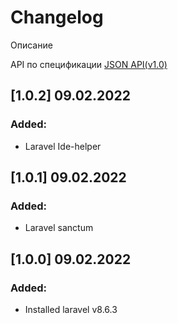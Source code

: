# Changelog
Описание

API по спецификации [JSON API(v1.0)](https://jsonapi.org/format/)

## [1.0.2] 09.02.2022
### Added:
- Laravel Ide-helper


## [1.0.1] 09.02.2022
### Added:
- Laravel sanctum
 

## [1.0.0] 09.02.2022
### Added:
- Installed laravel v8.6.3
